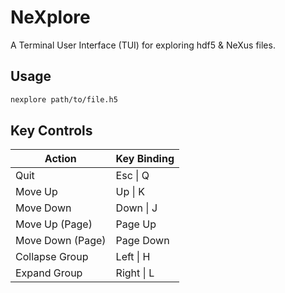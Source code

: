 # NeXplore

A Terminal User Interface (TUI) for exploring hdf5 & NeXus files.

## Usage

```bash
nexplore path/to/file.h5
```

## Key Controls

| Action           | Key Binding |
| ---------------- | ----------- |
| Quit             | Esc \| Q    |
| Move Up          | Up \| K     |
| Move Down        | Down \| J   |
| Move Up (Page)   | Page Up     |
| Move Down (Page) | Page Down   |
| Collapse Group   | Left \| H   |
| Expand Group     | Right \| L  |
